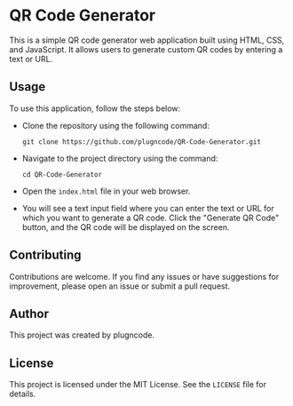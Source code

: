 # QR Code Generator

This is a simple QR code generator web application built using HTML, CSS, and JavaScript. It allows users to generate custom QR codes by entering a text or URL.

## Usage

To use this application, follow the steps below:

- Clone the repository using the following command:

  `git clone https://github.com/plugncode/QR-Code-Generator.git`


- Navigate to the project directory using the command:

  `cd QR-Code-Generator`


- Open the `index.html` file in your web browser.

- You will see a text input field where you can enter the text or URL for which you want to generate a QR code. Click the "Generate QR Code" button, and the QR code will be displayed on the screen.

## Contributing

Contributions are welcome. If you find any issues or have suggestions for improvement, please open an issue or submit a pull request.

## Author

This project was created by plugncode.

## License

This project is licensed under the MIT License. See the `LICENSE` file for details.
